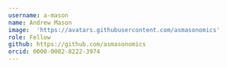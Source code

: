 ```yaml
---
username: a-mason
name: Andrew Mason
image:  'https://avatars.githubusercontent.com/asmasonomics'
role: Fellow
github: https://github.com/asmasonomics
orcid: 0000-0002-8222-3974
---
```

